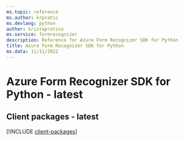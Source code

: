 ```yaml
---
ms.topic: reference
ms.author: krpratic
ms.devlang: python
author: kristapratico
ms.service: formrecognizer
description: Reference for Azure Form Recognizer SDK for Python
title: Azure Form Recognizer SDK for Python
ms.data: 11/11/2022
---
```

# Azure Form Recognizer SDK for Python - latest

## Client packages - latest
[!INCLUDE [client-packages](form-recognizer-client-index.md)]